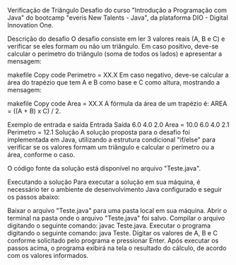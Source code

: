 Verificação de Triângulo
Desafio do curso "Introdução a Programação com Java" do bootcamp "everis New Talents - Java", da plataforma DIO - Digital Innovation One.

Descrição do desafio
O desafio consiste em ler 3 valores reais (A, B e C) e verificar se eles formam ou não um triângulo. Em caso positivo, deve-se calcular o perímetro do triângulo (soma de todos os lados) e apresentar a mensagem:

makefile
Copy code
Perimetro = XX.X
Em caso negativo, deve-se calcular a área do trapézio que tem A e B como base e C como altura, mostrando a mensagem:

makefile
Copy code
Area = XX.X
A fórmula da área de um trapézio é: AREA = ((A + B) x C) / 2.

Exemplo de entrada e saída
Entrada	Saída
6.0 4.0 2.0	Area = 10.0
6.0 4.0 2.1	Perimetro = 12.1
Solução
A solução proposta para o desafio foi implementada em Java, utilizando a estrutura condicional "if/else" para verificar se os valores formam um triângulo e calcular o perímetro ou a área, conforme o caso.

O código fonte da solução está disponível no arquivo "Teste.java".

Executando a solução
Para executar a solução em sua máquina, é necessário ter o ambiente de desenvolvimento Java configurado e seguir os passos abaixo:

Baixar o arquivo "Teste.java" para uma pasta local em sua máquina.
Abrir o terminal na pasta onde o arquivo "Teste.java" foi salvo.
Compilar o arquivo digitando o seguinte comando: javac Teste.java.
Executar o programa digitando o seguinte comando: java Teste.
Digitar os valores de A, B e C conforme solicitado pelo programa e pressionar Enter.
Após executar os passos acima, o programa exibirá na tela o resultado do cálculo, de acordo com os valores informados.




